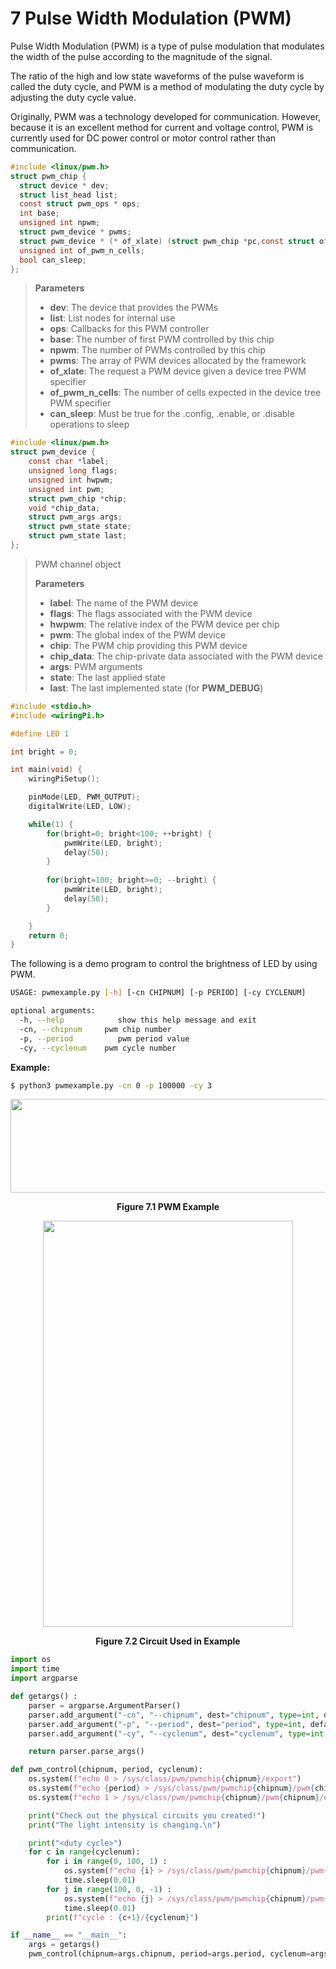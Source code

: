 # 7 Pulse Width Modulation (PWM)

Pulse Width Modulation (PWM) is a type of pulse modulation that modulates the width of the pulse according to the magnitude of the signal.

The ratio of the high and low state waveforms of the pulse waveform is called the duty cycle, and PWM is a method of modulating the duty cycle by adjusting the duty cycle value.

Originally, PWM was a technology developed for communication. However, because it is an excellent method for current and voltage control, PWM is currently used for DC power control or motor control rather than communication.

```c
#include <linux/pwm.h>
struct pwm_chip {
  struct device * dev;
  struct list_head list;
  const struct pwm_ops * ops;
  int base;
  unsigned int npwm;
  struct pwm_device * pwms;
  struct pwm_device * (* of_xlate) (struct pwm_chip *pc,const struct of_phandle_args *args);
  unsigned int of_pwm_n_cells;
  bool can_sleep;
};  

```


>**Parameters**
>-   **dev**: The device that provides the PWMs
>- **list**: List nodes for internal use
>- **ops**: Callbacks for this PWM controller
>- **base**: The number of first PWM controlled by this chip
>-   **npwm**: The number of PWMs controlled by this chip
>-   **pwms**: The array of PWM devices allocated by the framework
>-   **of_xlate**: The request a PWM device given a device tree PWM specifier
>-   **of_pwm_n_cells**: The number of cells expected in the device tree PWM specifier
>-   **can_sleep**: Must be true for the .config, .enable, or .disable operations to sleep


```c
#include <linux/pwm.h>
struct pwm_device {
    const char *label;
    unsigned long flags;
    unsigned int hwpwm;
    unsigned int pwm;
    struct pwm_chip *chip;
    void *chip_data;
    struct pwm_args args;
    struct pwm_state state;
    struct pwm_state last;
};

```


>PWM channel object
>
>**Parameters**
>- **label**: The name of the PWM device
>-   **flags**: The flags associated with the PWM device
>- **hwpwm**: The relative index of the PWM device per chip
>- **pwm**: The global index of the PWM device
>- **chip**: The PWM chip providing this PWM device
>- **chip_data**: The chip-private data associated with the PWM device
>- **args**: PWM arguments
>- **state**: The last applied state
>-   **last**: The last implemented state (for **PWM_DEBUG**)


```c
#include <stdio.h>
#include <wiringPi.h>

#define LED 1

int bright = 0;

int main(void) {
    wiringPiSetup();

    pinMode(LED, PWM_OUTPUT);
    digitalWrite(LED, LOW);

    while(1) {
        for(bright=0; bright<100; ++bright) {
            pwmWrite(LED, bright);
            delay(50);
        }
        
        for(bright=100; bright>=0; --bright) {
            pwmWrite(LED, bright);
            delay(50);
        }

    }
    return 0;
}

```


The following is a demo program to control the brightness of LED by using PWM.

```bash
USAGE: pwmexample.py [-h] [-cn CHIPNUM] [-p PERIOD] [-cy CYCLENUM]

optional arguments:
  -h, --help            show this help message and exit
  -cn, --chipnum     pwm chip number
  -p, --period          pwm period value
  -cy, --cyclenum    pwm cycle number

```


**Example:**

```bash
$ python3 pwmexample.py -cn 0 -p 100000 -cy 3
```


<p align="center">
    <img src="https://github.com/Topst-Dev/Documentation/assets/144076415/d51fd9d3-c1cf-4e40-aa0a-d2d7b84e1da1" width="700" height="150">
</p>
<p align="center"><strong>Figure 7.1 PWM Example</strong></p>

<p align="center">
    <img src="https://github.com/Topst-Dev/Documentation/assets/144076415/dbd9d158-64b2-436f-8cc4-429f7fb4635a" width="400" height="650">
</p>
<p align="center"><strong>Figure 7.2 Circuit Used in Example</strong></p>

```python
import os
import time
import argparse

def getargs() :
    parser = argparse.ArgumentParser()
    parser.add_argument("-cn", "--chipnum", dest="chipnum", type=int, default=0, help="pwm chip number")
    parser.add_argument("-p", "--period", dest="period", type=int, default=1000000, help="pwm period value")
    parser.add_argument("-cy", "--cyclenum", dest="cyclenum", type=int, default=3, help="pwm cycle number")

    return parser.parse_args()

def pwm_control(chipnum, period, cyclenum):
    os.system(f"echo 0 > /sys/class/pwm/pwmchip{chipnum}/export")
    os.system(f"echo {period} > /sys/class/pwm/pwmchip{chipnum}/pwm{chipnum}/period")
    os.system(f"echo 1 > /sys/class/pwm/pwmchip{chipnum}/pwm{chipnum}/enable")

    print("Check out the physical circuits you created!")
    print("The light intensity is changing.\n")

    print("<duty cycle>")
    for c in range(cyclenum):
        for i in range(0, 100, 1) :
            os.system(f"echo {i} > /sys/class/pwm/pwmchip{chipnum}/pwm{chipnum}/duty_cycle")
            time.sleep(0.01)
        for j in range(100, 0, -1) :
            os.system(f"echo {j} > /sys/class/pwm/pwmchip{chipnum}/pwm{chipnum}/duty_cycle")
            time.sleep(0.01)
        print(f"cycle : {c+1}/{cyclenum}")

if __name__ == "__main__":
    args = getargs()
    pwm_control(chipnum=args.chipnum, period=args.period, cyclenum=args.cyclenum)

```
